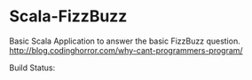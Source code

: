 # Scala-FizzBuzz

Basic Scala Application to answer the basic FizzBuzz question.
http://blog.codinghorror.com/why-cant-programmers-program/

Build Status:

